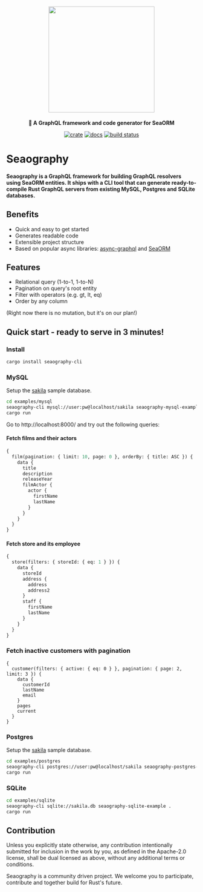 <div align="center">

  <h1>
    <img src="https://raw.githubusercontent.com/SeaQL/seaography/main/docs/Seaography.png" width="280 alt="Seaography"/>
  </h1>

  <p>
    <strong>🧭 A GraphQL framework and code generator for SeaORM</strong>
  </p>

  [![crate](https://img.shields.io/crates/v/seaography.svg)](https://crates.io/crates/seaography)
  [![docs](https://docs.rs/seaography/badge.svg)](https://docs.rs/seaography)
  [![build status](https://github.com/SeaQL/seaography/actions/workflows/tests.yaml/badge.svg)](https://github.com/SeaQL/seaography/actions/workflows/tests.yaml)

</div>

# Seaography

#### Seaography is a GraphQL framework for building GraphQL resolvers using SeaORM entities. It ships with a CLI tool that can generate ready-to-compile Rust GraphQL servers from existing MySQL, Postgres and SQLite databases.

## Benefits

* Quick and easy to get started
* Generates readable code
* Extensible project structure
* Based on popular async libraries: [async-graphql](https://github.com/async-graphql/async-graphql) and [SeaORM](https://github.com/SeaQL/sea-orm)

## Features

* Relational query (1-to-1, 1-to-N)
* Pagination on query's root entity
* Filter with operators (e.g. gt, lt, eq)
* Order by any column

(Right now there is no mutation, but it's on our plan!)

## Quick start - ready to serve in 3 minutes!

### Install

```sh
cargo install seaography-cli
```

### MySQL

Setup the [sakila](https://github.com/SeaQL/seaography/blob/main/examples/mysql/sakila-schema.sql) sample database.

```sh
cd examples/mysql
seaography-cli mysql://user:pw@localhost/sakila seaography-mysql-example .
cargo run
```

Go to http://localhost:8000/ and try out the following queries:

#### Fetch films and their actors

```graphql
{
  film(pagination: { limit: 10, page: 0 }, orderBy: { title: ASC }) {
    data {
      title
      description
      releaseYear
      filmActor {
        actor {
          firstName
          lastName
        }
      }
    }
  }
}
```

#### Fetch store and its employee

```graphql
{
  store(filters: { storeId: { eq: 1 } }) {
    data {
      storeId
      address {
        address
        address2
      }
      staff {
        firstName
        lastName
      }
    }
  }
}
```

### Fetch inactive customers with pagination

```grahpql
{
  customer(filters: { active: { eq: 0 } }, pagination: { page: 2, limit: 3 }) {
    data {
      customerId
      lastName
      email
    }
    pages
    current
  }
}
```

### Postgres

Setup the [sakila](https://github.com/SeaQL/seaography/blob/main/examples/postgres/sakila-schema.sql) sample database.

```sh
cd examples/postgres
seaography-cli postgres://user:pw@localhost/sakila seaography-postgres-example .
cargo run
```

### SQLite

```sh
cd examples/sqlite
seaography-cli sqlite://sakila.db seaography-sqlite-example .
cargo run
```

## Contribution

Unless you explicitly state otherwise, any contribution intentionally submitted for inclusion in the work by you, as defined in the Apache-2.0 license, shall be dual licensed as above, without any additional terms or conditions.

Seaography is a community driven project. We welcome you to participate, contribute and together build for Rust's future.
